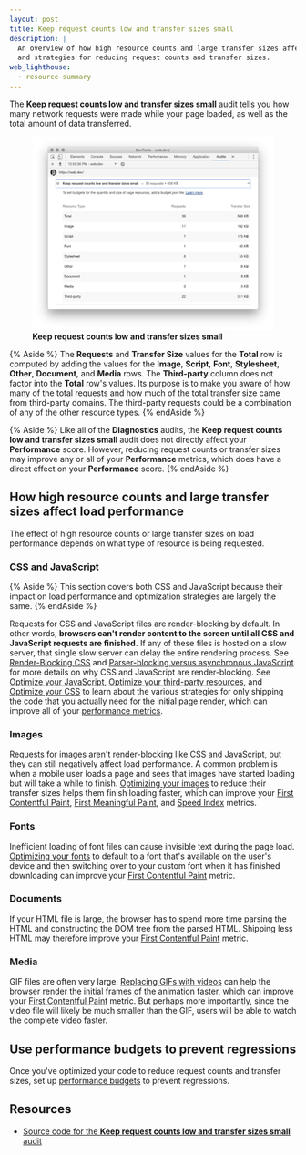 ```yaml
---
layout: post
title: Keep request counts low and transfer sizes small
description: |
  An overview of how high resource counts and large transfer sizes affect load performance, 
  and strategies for reducing request counts and transfer sizes.
web_lighthouse:
  - resource-summary
---
```


The **Keep request counts low and transfer sizes small** audit tells you how many network requests 
were made while your page loaded, as well as the total amount of data transferred.

<figure class="w-figure">
  <img class="w-screenshot w-screenshot--filled" src="resource-summary.jpg" 
       alt="Keep request counts low and transfer sizes small">
  <figcaption class="w-figcaption">
    <b>Keep request counts low and transfer sizes small</b>
  </figcaption>
</figure>

{% Aside %}
  The **Requests** and **Transfer Size** values for the **Total** row is computed by adding the values
  for the **Image**, **Script**, **Font**, **Stylesheet**, **Other**, **Document**, and **Media**
  rows. The **Third-party** column does not factor into the **Total** row's values. Its purpose is
  to make you aware of how many of the total requests and how much of the total transfer size came
  from third-party domains. The third-party requests could be a combination of any of the other
  resource types.
{% endAside %}

{% Aside %}
  Like all of the **Diagnostics** audits, the **Keep request counts low and transfer sizes small**
  audit does not directly affect your **Performance** score. However, reducing request counts or
  transfer sizes may improve any or all of your **Performance** metrics, which does have a direct
  effect on your **Performance** score.
{% endAside %}

## How high resource counts and large transfer sizes affect load performance

The effect of high resource counts or large transfer sizes on load performance depends on what
type of resource is being requested.

### CSS and JavaScript

{% Aside %}
  This section covers both CSS and JavaScript because their impact on load performance
  and optimization strategies are largely the same.
{% endAside %}

Requests for CSS and JavaScript files are render-blocking by default. In other words, 
**browsers can't render content to the screen until all CSS and JavaScript requests are finished.** 
If any of these files is hosted on a slow server, that single slow server can delay the entire
rendering process. See [Render-Blocking CSS][css] and [Parser-blocking versus asynchronous 
JavaScript][js] for more details on why CSS and JavaScript are render-blocking.
See [Optimize your JavaScript](/fast#optimize-your-javascript), [Optimize your third-party
resources](/fast#optimize-your-third-party-resources), and [Optimize your 
CSS](/fast#optimize-your-css) to learn about the various strategies for only shipping the code
that you actually need for the initial page render, which can improve all of your [performance
metrics][metrics].

### Images

Requests for images aren't render-blocking like CSS and JavaScript, but they can still negatively
affect load performance. A common problem is when a mobile user loads a page and sees that images
have started loading but will take a while to finish. [Optimizing your images](/fast#optimize-your-images)
to reduce their transfer sizes helps them finish loading faster, which can improve your
[First Contentful Paint][fcp], [First Meaningful Paint][fmp], and [Speed Index][si] metrics.

### Fonts

Inefficient loading of font files can cause invisible text during the page load.
[Optimizing your fonts](/fast/#optimize-web-fonts) to default to a font that's available on the
user's device and then switching over to your custom font when it has finished downloading can
improve your [First Contentful Paint][fcp] metric.

### Documents

If your HTML file is large, the browser has to spend more time parsing the HTML and
constructing the DOM tree from the parsed HTML. Shipping less HTML may therefore improve your
[First Contentful Paint][fcp] metric.

### Media

GIF files are often very large. [Replacing GIFs with videos](/replace-gifs-with-videos/)
can help the browser render the initial frames of the animation faster, which can improve your 
[First Contentful Paint][fcp] metric. But perhaps more importantly, since the video file will
likely be much smaller than the GIF, users will be able to watch the complete video faster.

## Use performance budgets to prevent regressions

Once you've optimized your code to reduce request counts and transfer sizes, set up 
[performance budgets](https://web.dev/fast#set-performance-budgets) to prevent regressions.

## Resources

- [Source code for the **Keep request counts low and transfer sizes small** audit](https://github.com/GoogleChrome/lighthouse/blob/master/lighthouse-core/audits/resource-summary.js)

[coverage]: https://developers.google.com/web/tools/chrome-devtools/coverage/
[css]: https://developers.google.com/web/fundamentals/performance/critical-rendering-path/render-blocking-css
[js]: https://developers.google.com/web/fundamentals/performance/critical-rendering-path/adding-interactivity-with-javascript#parser_blocking_versus_asynchronous_javascript
[fcp]: https://developers.google.com/web/tools/lighthouse/audits/first-contentful-paint
[si]: https://developers.google.com/web/tools/lighthouse/audits/speed-index
[fmp]: https://developers.google.com/web/tools/lighthouse/audits/first-meaningful-paint
[metrics]: /lighthouse-performance#metrics
